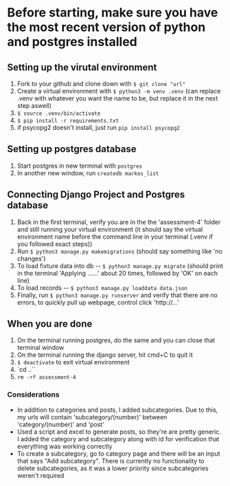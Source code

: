 # **Before starting, make sure you have the most recent version of python and postgres installed**

## Setting up the virutal environment
1. Fork to your github and clone down with `$ git clone "url"`
2. Create a virtual environment with `$ python3 -m venv .venv`
  (can replace .venv with whatever you want the name to be, but replace it in the next step aswell)
3. `$ source .venv/bin/activate`
4. `$ pip install -r requirements.txt`
5. if psycopg2 doesn't install, just run `pip install psycopg2`

## Setting up postgres database
1. Start postgres in new terminal with `postgres`
2. In another new window, run `createdb markos_list`

## Connecting Django Project and Postgres database
1. Back in the first terminal, verify you are in the the 'assessment-4' folder and still running your virtual environment
  (it should say the virtual environment name before the command line in your terminal (.venv if you followed exact steps))
2. Run `$ python3 manage.py makemigrations`
  (should say something like 'no changes')
3. To load fixture data into db -- `$ python3 manage.py migrate`
  (should print in the terminal 'Applying ......' about 20 times, followed by 'OK' on each line)
4. To load records -- `$ python3 manage.py loaddata data.json`
5. Finally, run `$ python3 manage.py runserver` and verify that there are no errors, to quickly pull up webpage, control click 'http://...'

## When you are done
1. On the terminal running postgres, do the same and you can close that terminal window
2. On the terminal running the django server, hit cmd+C to quit it
3. `$ deactivate` to exit virtual environment
4. `cd ..``
5. `rm -rf assessment-4`

### Considerations
- In addition to categories and posts, I added subcategories. Due to this, my urls will contain 'subcategory/(number)' between 'category/(number)' and 'post'
- Used a script and excel to generate posts, so they're are pretty generic. I added the category and subcategory along with id for verification that everything was working correctly
- To create a subcategory, go to category page and there will be an input that says "Add subcategory".  There is currently no functionality to delete subcategories, as it was a lower priority since subcategories weren't required

